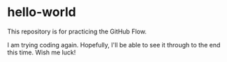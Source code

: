 # hello-world
This repository is for practicing the GitHub Flow.

I am trying coding again. Hopefully, I'll be able to see it through to the end this time. Wish me luck!

